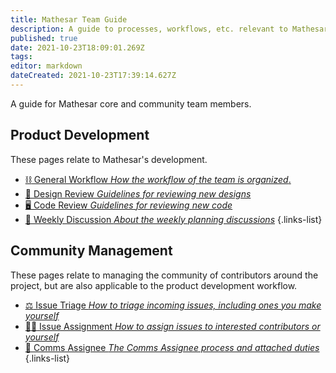 ```yaml
---
title: Mathesar Team Guide
description: A guide to processes, workflows, etc. relevant to Mathesar team members
published: true
date: 2021-10-23T18:09:01.269Z
tags: 
editor: markdown
dateCreated: 2021-10-23T17:39:14.627Z
---
```


A guide for Mathesar core and community team members.

## Product Development

These pages relate to Mathesar's development.

- [:chains: General Workflow *How the workflow of the team is organized*.]()
- [:art: Design Review *Guidelines for reviewing new designs*](/design/process/review-guidelines)
- [:desktop_computer: Code Review *Guidelines for reviewing new code*](/engineering/code-review)
- [:speech_balloon: Weekly Discussion *About the weekly planning discussions*]()
{.links-list}

## Community Management

These pages relate to managing the community of contributors around the project, but are also applicable to the product development workflow.

- [:balance_scale: Issue Triage *How to triage incoming issues, including ones you make yourself*](/engineering/issue-triage)
- [:man_in_tuxedo: Issue Assignment *How to assign issues to interested contributors or yourself*]()
- [:microphone: Comms Assignee *The Comms Assignee process and attached duties*]()
{.links-list}

